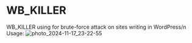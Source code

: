 # WB_KILLER
WB_KILLER using for brute-force attack on sites writing in WordPress/n
Usage:
![photo_2024-11-17_23-22-55](https://github.com/user-attachments/assets/ed5371cb-8808-4bbe-9c64-2aa79b842bae)
